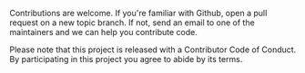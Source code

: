 Contributions are welcome. If you're familiar with Github, open a pull request on a new topic branch. If not, send an email to one of the maintainers and we can help you contribute code.

Please note that this project is released with a Contributor Code of Conduct. By participating in this project you agree to abide by its terms.

